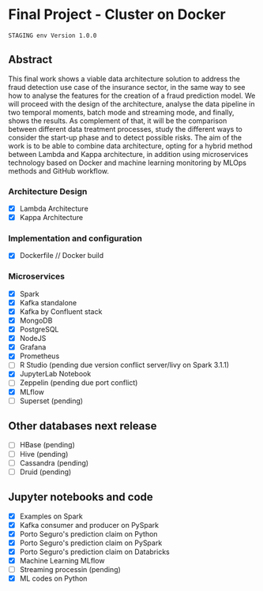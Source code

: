 # Final Project - Cluster on Docker 
```
STAGING env Version 1.0.0

```

## Abstract

This final work shows a viable data architecture solution to address the fraud detection use case of the insurance sector, in the same way to see how to analyse the features for the creation of a fraud prediction model. We will proceed with the design of the architecture, analyse the data pipeline in two temporal moments, batch mode and streaming mode, and finally, shows the results. As complement of that, it will be the comparison between different data treatment processes, study the different ways to consider the start-up phase and to detect possible risks. The aim of the work is to be able to combine data architecture, opting for a hybrid method between Lambda and Kappa architecture, in addition using microservices technology based on Docker and machine learning monitoring by MLOps methods and GitHub workflow.

### Architecture Design

- [X] Lambda Architecture
- [X] Kappa Architecture

### Implementation and configuration

- [X] Dockerfile // Docker build

### Microservices

- [X] Spark
- [X] Kafka standalone
- [X] Kafka by Confluent stack
- [X] MongoDB
- [X] PostgreSQL
- [X] NodeJS
- [X] Grafana
- [X] Prometheus
- [ ] R Studio (pending due version conflict server/livy on Spark 3.1.1)
- [X] JupyterLab Notebook
- [ ] Zeppelin (pending due port conflict)
- [X] MLflow
- [ ] Superset (pending)

## Other databases next release

- [ ] HBase (pending)
- [ ] Hive (pending)
- [ ] Cassandra (pending)
- [ ] Druid (pending)

## Jupyter notebooks and code

- [X] Examples on Spark
- [X] Kafka consumer and producer on PySpark
- [X] Porto Seguro's prediction claim on Python
- [X] Porto Seguro's prediction claim on PySpark
- [X] Porto Seguro's prediction claim on Databricks
- [X] Machine Learning MLflow
- [ ] Streaming processin (pending)
- [X] ML codes on Python